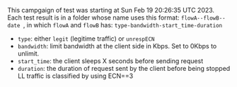 This campgaign of test was starting at Sun Feb 19 20:26:35 UTC 2023.
Each test result is in a folder whose name uses this format: `flowA--flowB--date `,
in which `flowA` and `flowB` has: `type-bandwidth-start_time-duration`
- `type`: either `legit` (legitime traffic) or `unrespECN`
- `bandwidth`: limit bandwidth at the client side in Kbps. Set to 0Kbps to unlimit.
- `start_time`: the client sleeps X seconds before sending request
- `duration`: the duration of request sent by the client before being stopped
LL traffic is classified by using ECN==3
